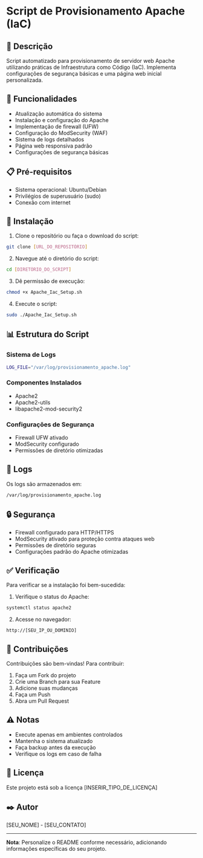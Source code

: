 # Script de Provisionamento Apache (IaC)

## 📝 Descrição
Script automatizado para provisionamento de servidor web Apache utilizando práticas de Infraestrutura como Código (IaC). Implementa configurações de segurança básicas e uma página web inicial personalizada.

## 🚀 Funcionalidades
- Atualização automática do sistema
- Instalação e configuração do Apache
- Implementação de firewall (UFW)
- Configuração do ModSecurity (WAF)
- Sistema de logs detalhados
- Página web responsiva padrão
- Configurações de segurança básicas

## 📋 Pré-requisitos
- Sistema operacional: Ubuntu/Debian
- Privilégios de superusuário (sudo)
- Conexão com internet

## 🔧 Instalação

1. Clone o repositório ou faça o download do script:
```bash
git clone [URL_DO_REPOSITÓRIO]
```

2. Navegue até o diretório do script:
```bash
cd [DIRETÓRIO_DO_SCRIPT]
```

3. Dê permissão de execução:
```bash
chmod +x Apache_Iac_Setup.sh
```

4. Execute o script:
```bash
sudo ./Apache_Iac_Setup.sh
```

## 📊 Estrutura do Script

### Sistema de Logs
```bash
LOG_FILE="/var/log/provisionamento_apache.log"
```

### Componentes Instalados
- Apache2
- Apache2-utils
- libapache2-mod-security2

### Configurações de Segurança
- Firewall UFW ativado
- ModSecurity configurado
- Permissões de diretório otimizadas

## 📝 Logs
Os logs são armazenados em:
```bash
/var/log/provisionamento_apache.log
```

## 🔒 Segurança
- Firewall configurado para HTTP/HTTPS
- ModSecurity ativado para proteção contra ataques web
- Permissões de diretório seguras
- Configurações padrão do Apache otimizadas

## ✅ Verificação
Para verificar se a instalação foi bem-sucedida:
1. Verifique o status do Apache:
```bash
systemctl status apache2
```

2. Acesse no navegador:
```
http://[SEU_IP_OU_DOMINIO]
```

## 🤝 Contribuições
Contribuições são bem-vindas! Para contribuir:
1. Faça um Fork do projeto
2. Crie uma Branch para sua Feature
3. Adicione suas mudanças
4. Faça um Push
5. Abra um Pull Request

## ⚠️ Notas
- Execute apenas em ambientes controlados
- Mantenha o sistema atualizado
- Faça backup antes da execução
- Verifique os logs em caso de falha

## 📄 Licença
Este projeto está sob a licença [INSERIR_TIPO_DE_LICENÇA]

## ✒️ Autor
[SEU_NOME] - [SEU_CONTATO]

---
**Nota**: Personalize o README conforme necessário, adicionando informações específicas do seu projeto.